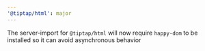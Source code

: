 ```yaml
---
'@tiptap/html': major
---
```


The server-import for `@tiptap/html` will now require `happy-dom` to be installed so it can avoid asynchronous behavior
